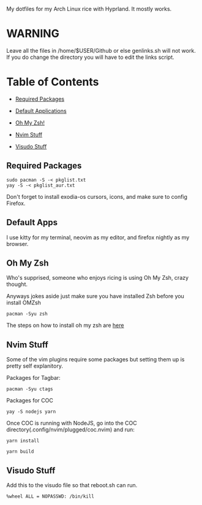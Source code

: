 My dotfiles for my Arch Linux rice with Hyprland. It mostly works.

# WARNING

Leave all the files in /home/$USER/Github or else genlinks.sh will not work. If you do change the directory you will have to edit the links script.

# Table of Contents
 - [Required Packages](#required-packages)

 - [Default Applications](#default-apps)

 - [Oh My Zsh!](#oh-my-zsh)

 - [Nvim Stuff](#nvim-stuff)

 - [Visudo Stuff](#visudo-stuff)
## Required Packages

```
sudo pacman -S -< pkglist.txt
yay -S -< pkglist_aur.txt
```

Don't forget to install exodia-os cursors, icons, and make sure to config Firefox.

<!--After installing exodia-eww, do these commands. 

```
sudo pacman -Rsn -dd eww
yay -S eww-wayland-git
```--> 
## Default Apps

I use kitty for my terminal, neovim as my editor, and firefox nightly as my browser.


## Oh My Zsh

Who's supprised, someone who enjoys ricing is using Oh My Zsh, crazy thought.

Anyways jokes aside just make sure you have installed Zsh before you install OMZsh

```
pacman -Syu zsh
```

The steps on how to install oh my zsh are [here](https://ohmyz.sh/#install)


## Nvim Stuff

Some of the vim plugins require some packages but setting them up is pretty self explanitory.

Packages for Tagbar: 
```
pacman -Syu ctags
```

Packages for COC
``` 
yay -S nodejs yarn
```

Once COC is running with NodeJS, go into the COC directory(.config/nvim/plugged/coc.nvim) and run:
```
yarn install

yarn build
```

## Visudo Stuff

Add this to the visudo file so that reboot.sh can run. 

```
%wheel ALL = NOPASSWD: /bin/kill
```
